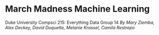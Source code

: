# March Madness Machine Learning
Duke University Compsci 215: Everything Data
Group 14
*By Mary Ziemba, Alex Deckey, David Duquette, Melanie Krassel, Camila Restrepo*
